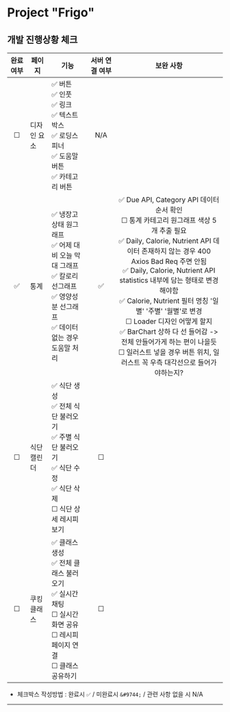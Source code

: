 # Project "Frigo"

## 개발 진행상황 체크

| 완료 여부 | 페이지      | 기능                                                                                                                                                                        | 서버 연결 여부 |                                                                                                                                                                                                                                                                              보완 사항                                                                                                                                                                                                                                                                              |
| :-------: | ----------- | --------------------------------------------------------------------------------------------------------------------------------------------------------------------------- | :------------: | :-----------------------------------------------------------------------------------------------------------------------------------------------------------------------------------------------------------------------------------------------------------------------------------------------------------------------------------------------------------------------------------------------------------------------------------------------------------------------------------------------------------------------------------------------------------------: |
|  &#9744;  | 디자인 요소 | ✅ 버튼 <br /> ✅ 인풋 <br /> ✅ 링크 <br /> ✅ 텍스트박스 <br /> ✅ 로딩스피너 <br /> ✅ 도움말버튼 <br /> ✅ 카테고리 버튼 <br />                                         |      N/A       |
|    ✅     | 통계        | ✅ 냉장고 상태 원그래프 <br /> ✅ 어제 대비 오늘 막대 그래프 <br /> ✅ 칼로리 선그래프 <br /> ✅ 영양성분 선그래프 <br /> ✅ 데이터 없는 경우 도움말 처리 <br />            |       ✅       | ✅ Due API, Category API 데이터 순서 확인 <br /> &#9744; 통계 카테고리 원그래프 색상 5개 추출 필요 <br /> ✅ Daily, Calorie, Nutrient API 데이터 존재하지 않는 경우 400 Axios Bad Req 주면 안됨 <br /> ✅ Daily, Calorie, Nutrient API statistics 내부에 담는 형태로 변경해야함 <br /> ✅ Calorie, Nutrient 필터 명칭 '일별' '주별' '월별'로 변경 <br /> &#9744; Loader 디자인 어떻게 할지 <br /> ✅ BarChart 상하 다 선 들어감 -> 전체 안들어가게 하는 편이 나을듯 <br /> &#9744; 일러스트 넣을 경우 버튼 위치, 일러스트 꼭 우측 대각선으로 들어가야하는지? <br /> |
|  &#9744;  | 식단 캘린더 | ✅ 식단 생성 <br /> ✅ 전체 식단 불러오기 <br /> ✅ 주별 식단 불러오기 <br /> ✅ 식단 수정 <br /> ✅ 식단 삭제 <br /> &#9744; 식단 상세 레시피 보기 <br />                  |    &#9744;     |
|  &#9744;  | 쿠킹 클래스 | ✅ 클래스 생성 <br /> ✅ 전체 클래스 불러오기 <br /> ✅ 실시간 채팅 <br /> &#9744; 실시간 화면 공유 <br /> &#9744; 레시피 페이지 연결 <br /> &#9744; 클래스 공유하기 <br /> |    &#9744;     |

- 체크박스 작성방법 : 완료시 `✅` / 미완료시 `&#9744;` / 관련 사항 없을 시 N/A

---
